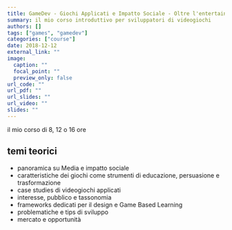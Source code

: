 ```yaml
---
title: GameDev - Giochi Applicati e Impatto Sociale - Oltre l'entertainment
summary: il mio corso introduttivo per sviluppatori di videogiochi
authors: []
tags: ["games", "gamedev"]
categories: ["course"]
date: 2018-12-12
external_link: ""
image:
  caption: ""
  focal_point: ""
  preview_only: false
url_code: ""
url_pdf: ""
url_slides: ""
url_video: ""
slides: ""
---
```


il mio corso di 8, 12 o 16 ore

## temi teorici
- panoramica su Media e impatto sociale
- caratteristiche dei giochi come strumenti di educazione, persuasione e trasformazione
- case studies di videogiochi applicati
- interesse, pubblico e tassonomia
- frameworks dedicati per il design e Game Based Learning
- problematiche e tips di sviluppo
- mercato e opportunità
